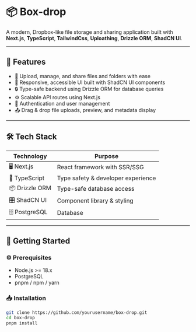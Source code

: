 # 📦 Box-drop

A modern, Dropbox-like file storage and sharing application built with **Next.js**, **TypeScript**, **TailwindCss**, **Uploathing**, **Drizzle ORM**, **ShadCN UI**.

---

## 🚀 Features

- 📁 Upload, manage, and share files and folders with ease
- 🎨 Responsive, accessible UI built with ShadCN UI components
- 🔒 Type-safe backend using Drizzle ORM for database queries
- ⚙️ Scalable API routes using Next.js
- 👥 Authentication and user management 
- 📤 Drag & drop file uploads, preview, and metadata display

---

## 🛠 Tech Stack

| Technology    | Purpose                           |
| ------------- | ---------------------------------|
| 🖥 Next.js       | React framework with SSR/SSG      |
| 💙 TypeScript    | Type safety & developer experience|
| 📦 Drizzle ORM   | Type-safe database access         |
| 🎛 ShadCN UI     | Component library & styling       |
| 🗄 PostgreSQL    | Database       |

---

## 🏁 Getting Started

### ⚙️ Prerequisites

- Node.js >= 18.x
- PostgreSQL
- pnpm / npm / yarn

### 📥 Installation

```bash
git clone https://github.com/yourusername/box-drop.git
cd box-drop
pnpm install
```